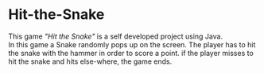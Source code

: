 # Hit-the-Snake
This game <i>"Hit the Snake"</i> is a self developed project using Java.<br>
In this game a Snake randomly pops up on the screen. The player has to hit the snake with the hammer in order to score a point. if the player misses to hit the snake and hits else-where, the game ends.
